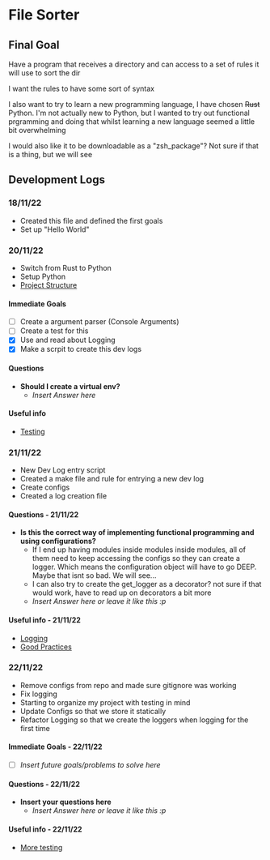 # File Sorter

## Final Goal

Have a program that receives a directory and can access to a set of rules it will use to sort the dir

I want the rules to have some sort of syntax

I also want to try to learn a new programming language, I have chosen ~~Rust~~ Python. I'm not actually new to Python, but I wanted to try out functional prgramming and doing that whilst learning a new language seemed a little bit overwhelming

I would also like it to be downloadable as a "zsh_package"? Not sure if that is a thing, but we will see

## Development Logs

### 18/11/22

- Created this file and defined the first goals
- Set up "Hello World"

### 20/11/22

- Switch from Rust to Python
- Setup Python
- [Project Structure](https://docs.python-guide.org/writing/structure/)

#### Immediate Goals

- [ ] Create a argument parser (Console Arguments)
- [ ] Create a test for this
- [x] Use and read about Logging
- [x] Make a scrpit to create this dev logs

#### Questions

- **Should I create a virtual env?**
  - *Insert Answer here*

#### Useful info

- [Testing](https://docs.python-guide.org/writing/tests/)

### 21/11/22

- New Dev Log entry script
- Created a make file and rule for entrying a new dev log
- Create configs
- Created a log creation file

#### Questions - 21/11/22

- **Is this the correct way of implementing functional programming and using configurations?**
  - If I end up having modules inside modules inside modules, all of them need to keep accessing the configs so they can create a logger. Which means the configuration object will have to go DEEP. Maybe that isnt so bad. We will see...
  - I can also try to create the get_logger as a decorator? not sure if that would work, have to read up on decorators a bit more
  - *Insert Answer here or leave it like this :p*

#### Useful info - 21/11/22

- [Logging](https://www.toptal.com/python/in-depth-python-logging)
- [Good Practices](https://www.toptal.com/python/top-10-mistakes-that-python-programmers-make)

### 22/11/22

- Remove configs from repo and made sure gitignore was working
- Fix logging
- Starting to organize my project with testing in mind
- Update Configs so that we store it statically
- Refactor Logging so that we create the loggers when logging for the first time

#### Immediate Goals - 22/11/22

- [ ] *Insert future goals/problems to solve here*

#### Questions - 22/11/22

- **Insert your questions here**
  - *Insert Answer here or leave it like this :p*

#### Useful info - 22/11/22

- [More testing](https://realpython.com/python-testing/#executing-your-first-test)

